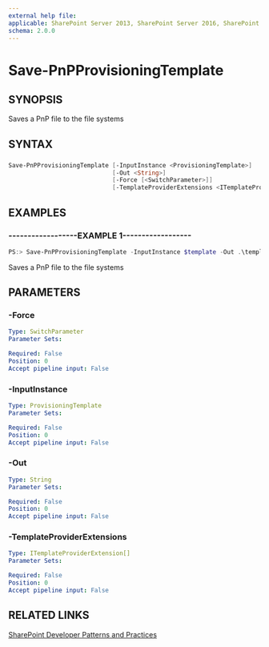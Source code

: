 ```yaml
---
external help file:
applicable: SharePoint Server 2013, SharePoint Server 2016, SharePoint Online
schema: 2.0.0
---
```

# Save-PnPProvisioningTemplate

## SYNOPSIS
Saves a PnP file to the file systems

## SYNTAX 

### 
```powershell
Save-PnPProvisioningTemplate [-InputInstance <ProvisioningTemplate>]
                             [-Out <String>]
                             [-Force [<SwitchParameter>]]
                             [-TemplateProviderExtensions <ITemplateProviderExtension[]>]
```

## EXAMPLES

### ------------------EXAMPLE 1------------------
```powershell
PS:> Save-PnPProvisioningTemplate -InputInstance $template -Out .\template.pnp
```

Saves a PnP file to the file systems

## PARAMETERS

### -Force


```yaml
Type: SwitchParameter
Parameter Sets: 

Required: False
Position: 0
Accept pipeline input: False
```

### -InputInstance


```yaml
Type: ProvisioningTemplate
Parameter Sets: 

Required: False
Position: 0
Accept pipeline input: False
```

### -Out


```yaml
Type: String
Parameter Sets: 

Required: False
Position: 0
Accept pipeline input: False
```

### -TemplateProviderExtensions


```yaml
Type: ITemplateProviderExtension[]
Parameter Sets: 

Required: False
Position: 0
Accept pipeline input: False
```

## RELATED LINKS

[SharePoint Developer Patterns and Practices](http://aka.ms/sppnp)